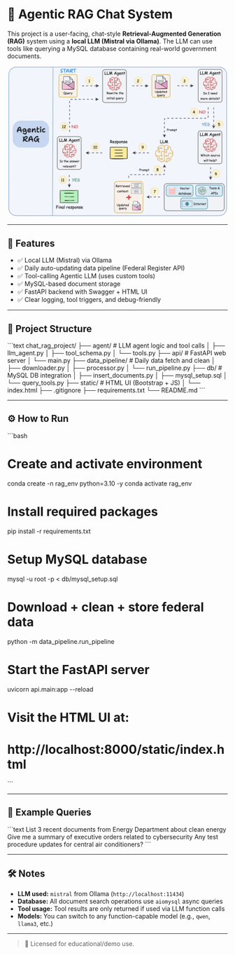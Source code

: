 # 🧠 Agentic RAG Chat System

This project is a user-facing, chat-style **Retrieval-Augmented Generation (RAG)** system using a **local LLM (Mistral via Ollama)**. The LLM can use tools like querying a MySQL database containing real-world government documents.

![Agentic RAG System Diagram](assets/agentic_rag_system.webp)

---

## 🚀 Features

- ✅ Local LLM (Mistral) via Ollama  
- ✅ Daily auto-updating data pipeline (Federal Register API)  
- ✅ Tool-calling Agentic LLM (uses custom tools)  
- ✅ MySQL-based document storage  
- ✅ FastAPI backend with Swagger + HTML UI  
- ✅ Clear logging, tool triggers, and debug-friendly  

---

## 🧩 Project Structure

\`\`\`text
chat_rag_project/
├── agent/              # LLM agent logic and tool calls
│   ├── llm_agent.py
│   ├── tool_schema.py
│   └── tools.py
├── api/                # FastAPI web server
│   └── main.py
├── data_pipeline/      # Daily data fetch and clean
│   ├── downloader.py
│   ├── processor.py
│   └── run_pipeline.py
├── db/                 # MySQL DB integration
│   ├── insert_documents.py
│   ├── mysql_setup.sql
│   └── query_tools.py
├── static/             # HTML UI (Bootstrap + JS)
│   └── index.html
├── .gitignore
├── requirements.txt
└── README.md
\`\`\`

---

## ⚙️ How to Run

\`\`\`bash
# Create and activate environment
conda create -n rag_env python=3.10 -y
conda activate rag_env

# Install required packages
pip install -r requirements.txt

# Setup MySQL database
mysql -u root -p < db/mysql_setup.sql

# Download + clean + store federal data
python -m data_pipeline.run_pipeline

# Start the FastAPI server
uvicorn api.main:app --reload

# Visit the HTML UI at:
# http://localhost:8000/static/index.html
\`\`\`

---

## 🧪 Example Queries

\`\`\`text
List 3 recent documents from Energy Department about clean energy
Give me a summary of executive orders related to cybersecurity
Any test procedure updates for central air conditioners?
\`\`\`

---

## 🛠️ Notes

- **LLM used:** `mistral` from Ollama (`http://localhost:11434`)  
- **Database:** All document search operations use `aiomysql` async queries  
- **Tool usage:** Tool results are only returned if used via LLM function calls  
- **Models:** You can switch to any function-capable model (e.g., `qwen`, `llama3`, etc.)

---

> 🧾 Licensed for educational/demo use.